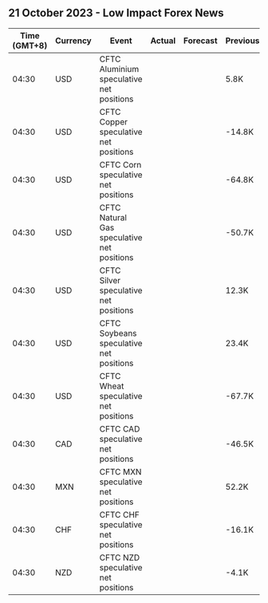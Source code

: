 ## 21 October 2023 - Low Impact Forex News

| Time (GMT+8) | Currency | Event | Actual | Forecast | Previous |
|------|----------|-------|--------|----------|----------|
| 04:30 | USD | CFTC Aluminium speculative net positions |  |  | 5.8K |
| 04:30 | USD | CFTC Copper speculative net positions |  |  | -14.8K |
| 04:30 | USD | CFTC Corn speculative net positions |  |  | -64.8K |
| 04:30 | USD | CFTC Natural Gas speculative net positions |  |  | -50.7K |
| 04:30 | USD | CFTC Silver speculative net positions |  |  | 12.3K |
| 04:30 | USD | CFTC Soybeans speculative net positions |  |  | 23.4K |
| 04:30 | USD | CFTC Wheat speculative net positions |  |  | -67.7K |
| 04:30 | CAD | CFTC CAD speculative net positions |  |  | -46.5K |
| 04:30 | MXN | CFTC MXN speculative net positions |  |  | 52.2K |
| 04:30 | CHF | CFTC CHF speculative net positions |  |  | -16.1K |
| 04:30 | NZD | CFTC NZD speculative net positions |  |  | -4.1K |
